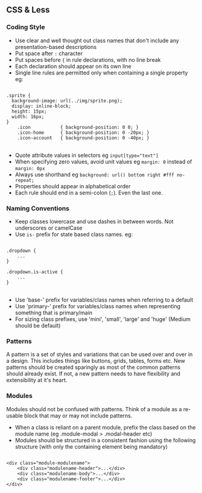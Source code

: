 ## CSS &amp; Less

### Coding Style

* Use clear and well thought out class names that don't include any presentation-based descriptions
* Put space after `:` character
* Put spaces before `{` in rule declarations, with no line break
* Each declaration should appear on its own line
* Single line rules are permitted only when containing a single property eg:

<pre>
<code css="language-css">
.sprite {
  background-image: url(../img/sprite.png);
  display: inline-block;
  height: 15px;
  width: 16px;
}
    .icon           { background-position: 0 0; }
    .icon-home      { background-position: 0 -20px; }
    .icon-account   { background-position: 0 -40px; }
</code>
</pre>

* Quote attribute values in selectors eg `input[type="text"]` 
* When specifying zero values, avoid unit values eg `margin: 0` instead of `margin: 0px` 
* Always use shorthand eg `background: url() bottom right #fff no-repeat;` 
* Properties should appear in alphabetical order
* Each rule should end in a semi-colon (`;`). Even the last one.

### Naming Conventions

* Keep classes lowercase and use dashes in between words. Not underscores or camelCase
* Use `is-` prefix for state based class names. eg:

<pre>
<code class="language-css">
.dropdown {
    ...
}

.dropdown.is-active {
    ...
}
</code>
</pre>
            
* Use 'base-' prefix for variables/class names when referring to a default
* Use 'primary-' prefix for variables/class names when representing something that is primary/main
* For sizing class prefixes, use 'mini', 'small', 'large' and 'huge' (Medium should be default)

### Patterns

A pattern is a set of styles and variations that can be used over and over in a design. This includes things like buttons, grids, tables, forms etc. New patterns should be created sparingly as most of the common patterns should already exist. If not, a new pattern needs to have flexibility and extensibility at it's heart.

### Modules

Modules should not be confused with patterns. Think of a module as a re-usable block that may or may not include patterns.

* When a class is reliant on a parent module, prefix the class based on the module name (eg .module-modal &gt; .modal-header etc)
* Modules should be structured in a consistent fashion using the following structure (with only the containing element being mandatory)

<pre>
<code class="language-html">
&lt;div class="module-modulename"&gt;
    &lt;div class="modulename-header"&gt;...&lt;/div&gt;
    &lt;div class="modulename-body"&gt;...&lt;/div&gt;
    &lt;div class="modulename-footer"&gt;...&lt;/div&gt;
&lt;/div&gt;
</code>
</pre>
